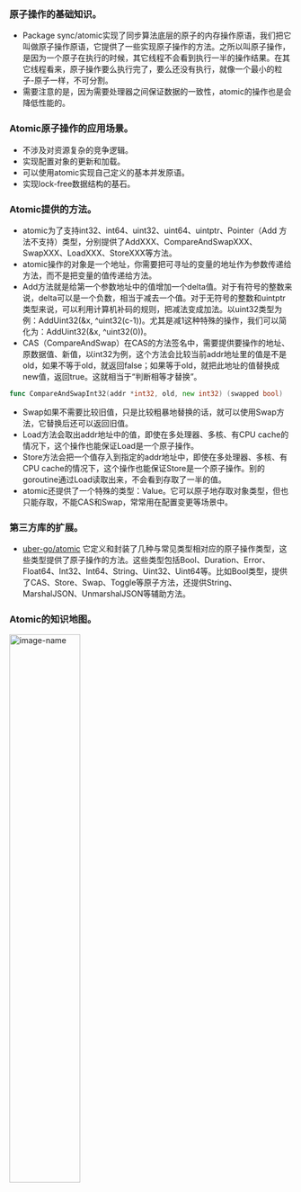 ### 原子操作的基础知识。
- Package sync/atomic实现了同步算法底层的原子的内存操作原语，我们把它叫做原子操作原语，它提供了一些实现原子操作的方法。之所以叫原子操作，是因为一个原子在执行的时候，其它线程不会看到执行一半的操作结果。在其它线程看来，原子操作要么执行完了，要么还没有执行，就像一个最小的粒子-原子一样，不可分割。
- 需要注意的是，因为需要处理器之间保证数据的一致性，atomic的操作也是会降低性能的。
### Atomic原子操作的应用场景。
- 不涉及对资源复杂的竞争逻辑。
- 实现配置对象的更新和加载。
- 可以使用atomic实现自己定义的基本并发原语。
- 实现lock-free数据结构的基石。
### Atomic提供的方法。
- atomic为了支持int32、int64、uint32、uint64、uintptr、Pointer（Add 方法不支持）类型，分别提供了AddXXX、CompareAndSwapXXX、SwapXXX、LoadXXX、StoreXXX等方法。
- atomic操作的对象是一个地址，你需要把可寻址的变量的地址作为参数传递给方法，而不是把变量的值传递给方法。
- Add方法就是给第一个参数地址中的值增加一个delta值。对于有符号的整数来说，delta可以是一个负数，相当于减去一个值。对于无符号的整数和uintptr类型来说，可以利用计算机补码的规则，把减法变成加法。以uint32类型为例：AddUint32(&x, ^uint32(c-1))。尤其是减1这种特殊的操作，我们可以简化为：AddUint32(&x, ^uint32(0))。
- CAS（CompareAndSwap）在CAS的方法签名中，需要提供要操作的地址、原数据值、新值，以int32为例，这个方法会比较当前addr地址里的值是不是old，如果不等于old，就返回false；如果等于old，就把此地址的值替换成new值，返回true。这就相当于“判断相等才替换”。
``` go
func CompareAndSwapInt32(addr *int32, old, new int32) (swapped bool)
```
- Swap如果不需要比较旧值，只是比较粗暴地替换的话，就可以使用Swap方法，它替换后还可以返回旧值。
- Load方法会取出addr地址中的值，即使在多处理器、多核、有CPU cache的情况下，这个操作也能保证Load是一个原子操作。
- Store方法会把一个值存入到指定的addr地址中，即使在多处理器、多核、有CPU cache的情况下，这个操作也能保证Store是一个原子操作。别的goroutine通过Load读取出来，不会看到存取了一半的值。
- atomic还提供了一个特殊的类型：Value。它可以原子地存取对象类型，但也只能存取，不能CAS和Swap，常常用在配置变更等场景中。
### 第三方库的扩展。
- [uber-go/atomic](https://github.com/uber-go/atomic) 它定义和封装了几种与常见类型相对应的原子操作类型，这些类型提供了原子操作的方法。这些类型包括Bool、Duration、Error、Float64、Int32、Int64、String、Uint32、Uint64等。比如Bool类型，提供了CAS、Store、Swap、Toggle等原子方法，还提供String、MarshalJSON、UnmarshalJSON等辅助方法。
### Atomic的知识地图。
<img src="https://github.com/liusuxian/learning_golang/blob/master/img/Atomic.jpg" width = "50%" height = "50%" alt="image-name"/>